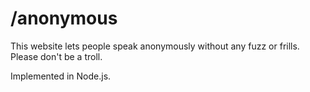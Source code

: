# /anonymous

This website lets people speak anonymously without any fuzz or frills. Please don't be a troll.

Implemented in Node.js.
